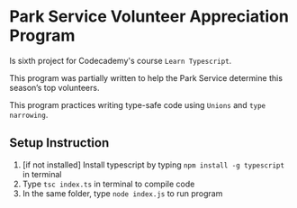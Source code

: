 # Park Service Volunteer Appreciation Program

Is sixth project for Codecademy's course `Learn Typescript`.

This program was partially written to help the Park Service determine this season’s top volunteers.

This program practices writing type-safe code using `Unions` and `type narrowing`.

## Setup Instruction
1. [if not installed] Install typescript by typing `npm install -g typescript` in terminal
2. Type `tsc index.ts` in terminal to compile code
3. In the same folder, type `node index.js` to run program

